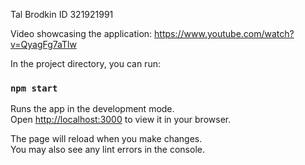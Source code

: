 Tal Brodkin
ID 321921991

Video showcasing the application: https://www.youtube.com/watch?v=QyagFg7aTlw


In the project directory, you can run:

### `npm start`

Runs the app in the development mode.\
Open [http://localhost:3000](http://localhost:3000) to view it in your browser.

The page will reload when you make changes.\
You may also see any lint errors in the console.

